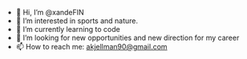 - 👋 Hi, I’m @xandeFIN
- 👀 I’m interested in sports and nature.
- 🌱 I’m currently learning to code
- 💞️ I’m looking for new opportunities and new direction for my career
- 📫 How to reach me: akjellman90@gmail.com

<!---
xandeFIN/xandeFIN is a ✨ special ✨ repository because its `README.md` (this file) appears on your GitHub profile.
You can click the Preview link to take a look at your changes.
--->
